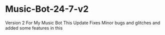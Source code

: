 # Music-Bot-24-7-v2
Version 2 For My Music Bot This Update Fixes Minor bugs and glitches and added some features in this 
